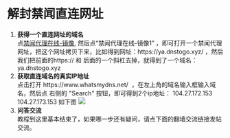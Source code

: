 # 解封禁闻直连网址


<ol type=disc>
<li ><b>获得一个直连网址的域名</b><br/>
点<a href="https://github.com/bannedbook/fanqiang/wiki#jwurl">禁闻代理在线-镜像</a>, 然后点“禁闻代理在线-镜像1” ，即可打开一个禁闻代理网址，把这个网址拷贝下来，比如得到网址：https://ya.dnstogo.xyz/ ，然后我们把前面的https:// 和 后面的一个斜杠去掉，就得到了一个域名：ya.dnstogo.xyz<br/></li>

<li ><b>获取直连域名的真实IP地址</b><br/>点击打开 https://www.whatsmydns.net/  ，在左上角的域名输入框输入域名，然后点 右侧的 "Search" 按钮，即可得到2个ip地址：
104.27.172.153 
104.27.173.153
如下图
<img src="https://raw.githubusercontent.com/kgfw/fg/master/hosts/findip.jpg"/>

</li>

<li ><b>问答交流</b><br/>
教程到这里基本结束了，如果哪一步还有疑问，请点下面的翻墙交流链接发帖交流。</li>
</ol>
